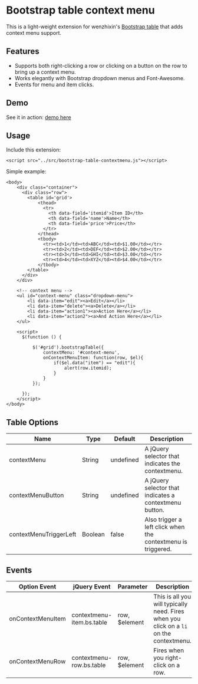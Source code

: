 Bootstrap table context menu
=======================

This is a light-weight extension for wenzhixin's [Bootstrap table](http://bootstrap-table.wenzhixin.net.cn/) that adds context menu support. 

Features
-----
- Supports both right-clicking a row or clicking on a button on the row to bring up a context menu.
- Works elegantly with Bootstrap dropdown menus and Font-Awesome.
- Events for menu and item clicks.

Demo
-----
See it in action: [demo here](http://www.prograhammer.com/demos/bootstrap-table-contextmenu)

Usage
-----
Include this extension:
```
<script src="../src/bootstrap-table-contextmenu.js"></script>
```

Simple example:
```
<body>
    <div class="container">
      <div class="row">
        <table id='grid'>
            <thead>
              <tr>
                <th data-field='itemid'>Item ID</th>
                <th data-field='name'>Name</th>
                <th data-field='price'>Price</th>
              </tr>
            </thead>
            <tbody>
              <tr><td>1</td><td>ABC</td><td>$1.00</td></tr>
              <tr><td>2</td><td>DEF</td><td>$2.00</td></tr>
              <tr><td>3</td><td>GHI</td><td>$3.00</td></tr>
              <tr><td>4</td><td>XYZ</td><td>$4.00</td></tr>
            </tbody>
        </table>
      </div>  
    </div>
  
    <!-- context menu -->
    <ul id="context-menu" class="dropdown-menu">
        <li data-item="edit"><a>Edit</a></li>
        <li data-item="delete"><a>Delete</a></li>
        <li data-item="action1"><a>Action Here</a></li>
        <li data-item="action2"><a>And Action Here</a></li>
    </ul>  

    <script>
	  $(function () {

		  $('#grid').bootstrapTable({
			  contextMenu: '#context-menu',
			  onContextMenuItem: function(row, $el){
				  if($el.data("item") == "edit"){
					  alert(row.itemid);
				  }
			  }
		  });
	  
	  });
    </script>
</body>
```

Table Options
-----

|Name                   |Type     |Default   |Description|
|-----------------------|---------|----------|-----------|
|contextMenu            |String   |undefined |A jQuery selector that indicates the contextmenu.            |
|contextMenuButton      |String   |undefined |A jQuery selector that indicates a contextmenu button.       |
|contextMenuTriggerLeft |Boolean  |false     |Also trigger a left click when the contextmenu is triggered. |

Events
-----

|Option Event           |jQuery Event               |Parameter     |Description|
|-----------------------|---------------------------|--------------|-----------|
|onContextMenuItem      |contextmenu-item.bs.table  |row, $element |This is all you will typically need. Fires when you click on a <code>li</code> on the contextmenu. | 
|onContextMenuRow       |contextmenu-row.bs.table   |row, $element |Fires when you right-click on a row. |
